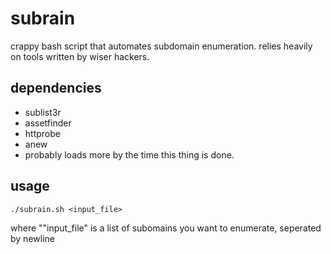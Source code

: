 # subrain

crappy bash script that automates subdomain enumeration. relies heavily on tools written by wiser hackers.


## dependencies

* sublist3r
* assetfinder
* httprobe
* anew
* probably loads more by the time this thing is done.


## usage

```
./subrain.sh <input_file>
```

where ""input_file" is a list of subomains you want to enumerate, seperated by newline


